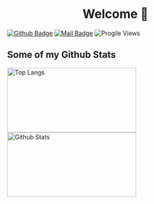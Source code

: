 <h1 align="center"> Welcome 👋 </h1>

[![Github Badge](https://img.shields.io/badge/-aaaaaaaalesha-grey?style=flat&logo=github&logoColor=white&link=https://github.com/aaaaaaaalesha/)](https://www.github.com/aaaaaaaalesha/) 
[![Mail Badge](https://img.shields.io/badge/-alexandrov–iu8@mail.ru-c14438?style=flat&logo=Gmail&logoColor=white&link=mailto:alexandrov-iu8@mail.ru)](mailto:alexandrov-iu8@mail.ru) 
![Progile Views](https://komarev.com/ghpvc/?username=aaaaaaaalesha)

## Some of my Github Stats
<p>
  <img src="https://github-readme-stats.vercel.app/api/top-langs/?username=aaaaaaaalesha&layout=compact" alt="Top Langs" height="150" width="300" />
  <img src="https://github-readme-stats.vercel.app/api?username=aaaaaaaalesha&show_icons=true&include_all_commits=true" alt="Github Stats" height="150" width="300" >
</p>
